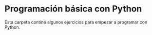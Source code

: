 # Programación básica con Python

Esta carpeta contine algunos ejercicios para empezar a programar con Python.

